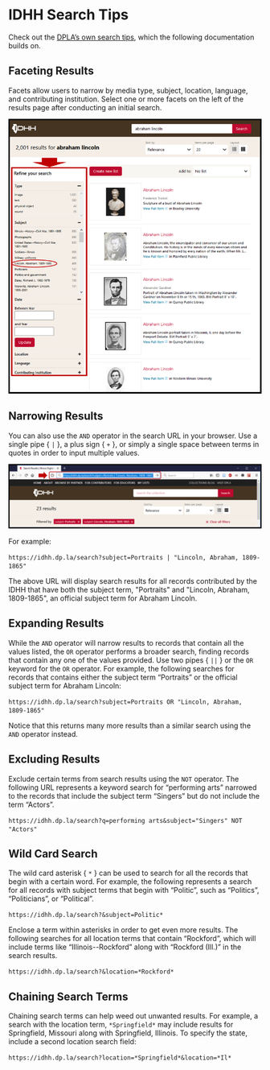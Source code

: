 # IDHH Search Tips
Check out the [DPLA’s own search tips](https://dp.la/about/search-tips), which the following documentation builds on.

## Faceting Results
Facets allow users to narrow by media type, subject, location, language, and contributing institution. Select one or more facets on the left of the results page after conducting an initial search.

![Illustration of facets on search results screen](/static/local/illinois/idhh-search.PNG  "IDHH search results screen")

## Narrowing Results
You can also use the `AND` operator in the search URL in your browser. Use a single pipe { `|` }, a plus sign { `+` }, or simply a single space between terms in quotes in order to input multiple values.

![Illustration of search cue URL](/static/local/illinois/search-idhh-url.PNG  "IDHH search cue URL")

For example:

`https://idhh.dp.la/search?subject=Portraits | "Lincoln, Abraham, 1809-1865"`

The above URL will display search results for all records contributed by the IDHH that have both the subject term, "Portraits" and "Lincoln, Abraham, 1809-1865", an official subject term for Abraham Lincoln.

## Expanding Results
While the `AND` operator will narrow results to records that contain all the values listed, the `OR` operator performs a broader search, finding records that contain any one of the values provided. Use two pipes { `||` } or the `OR` keyword for the `OR` operator. For example, the following searches for records that contains either the subject term “Portraits” or the official subject term for Abraham Lincoln:

`https://idhh.dp.la/search?subject=Portraits OR "Lincoln, Abraham, 1809-1865"`

Notice that this returns many more results than a similar search using the `AND` operator instead.

## Excluding Results
Exclude certain terms from search results using the `NOT` operator. The following URL represents a keyword search for “performing arts” narrowed to the records that include the subject term “Singers” but do not include the term “Actors”.

`https://idhh.dp.la/search?q=performing arts&subject="Singers" NOT "Actors"`

## Wild Card Search
The wild card asterisk { `*` } can be used to search for all the records that begin with a certain word. For example, the following represents a search for all records with subject terms that begin with “Politic”, such as “Politics”, “Politicians”, or “Political”.

`https://idhh.dp.la/search?&subject=Politic*`

Enclose a term within asterisks in order to get even more results. The following searches for all location terms that contain “Rockford”, which will include terms like “Illinois--Rockford” along with “Rockford (Ill.)” in the search results.

`https://idhh.dp.la/search?&location=*Rockford*`

## Chaining Search Terms
Chaining search terms can help weed out unwanted results. For example, a search with the location term, `*Springfield*` may include results for Springfield, Missouri along with Springfield, Illinois. To specify the state, include a second location search field:

`https://idhh.dp.la/search?location=*Springfield*&location=*Il*`
